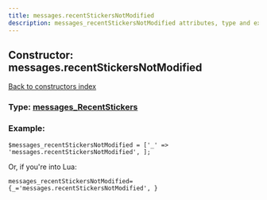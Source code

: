 ```yaml
---
title: messages.recentStickersNotModified
description: messages_recentStickersNotModified attributes, type and example
---
```

## Constructor: messages.recentStickersNotModified  
[Back to constructors index](index.md)






### Type: [messages\_RecentStickers](../types/messages_RecentStickers.md)


### Example:

```
$messages_recentStickersNotModified = ['_' => 'messages.recentStickersNotModified', ];
```  

Or, if you're into Lua:  


```
messages_recentStickersNotModified={_='messages.recentStickersNotModified', }

```


